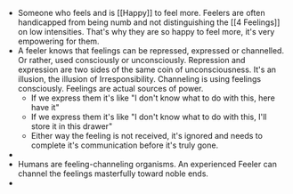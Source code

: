 - Someone who feels and is [[Happy]] to feel more. Feelers are often handicapped from being numb and not distinguishing the [[4 Feelings]] on low intensities. That's why they are so happy to feel more, it's very empowering for them.
- A feeler knows that feelings can be repressed, expressed or channelled. Or rather, used consciously or unconsciously. Repression and expression are two sides of the same coin of unconsciousness. It's an illusion, the illusion of Irresponsibility. Channeling is using feelings consciously. Feelings are actual sources of power.
	- If we express them it's like "I don't know what to do with this, here have it"
	- If we express them it's like "I don't know what to do with this, I'll store it in this drawer"
	- Either way the feeling is not received, it's ignored and needs to complete it's communication before it's truly gone.
-
- Humans are feeling-channeling organisms. An experienced Feeler can channel the feelings masterfully toward noble ends.
-